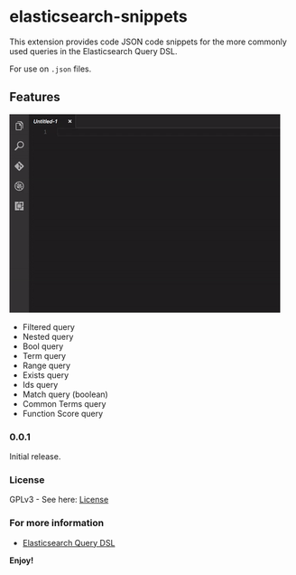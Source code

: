 # elasticsearch-snippets

This extension provides code JSON code snippets for the more commonly used queries in the Elasticsearch Query DSL.

For use on `.json` files. 

## Features

![in action](https://raw.githubusercontent.com/andricDu/elasticsearch-snippets/master/images/action.gif)

* Filtered query
* Nested query
* Bool query
* Term query
* Range query
* Exists query
* Ids query
* Match query (boolean)
* Common Terms query
* Function Score query

### 0.0.1

Initial release.

### License

GPLv3 - See here: [License](https://github.com/andricDu/elasticsearch-snippets/blob/master/LICENSE.md)

### For more information

* [Elasticsearch Query DSL](https://www.elastic.co/guide/en/elasticsearch/reference/current/query-dsl.html)

**Enjoy!**